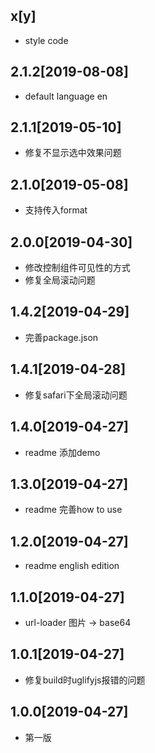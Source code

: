 ## x[y]
- style code

## 2.1.2[2019-08-08]
- default language en

## 2.1.1[2019-05-10]
- 修复不显示选中效果问题

## 2.1.0[2019-05-08]
- 支持传入format

## 2.0.0[2019-04-30]
- 修改控制组件可见性的方式
- 修复全局滚动问题

## 1.4.2[2019-04-29]
- 完善package.json

## 1.4.1[2019-04-28]
- 修复safari下全局滚动问题

## 1.4.0[2019-04-27]
- readme 添加demo

## 1.3.0[2019-04-27]
- readme 完善how to use

## 1.2.0[2019-04-27]
- readme english edition

## 1.1.0[2019-04-27]
- url-loader 图片 -> base64

## 1.0.1[2019-04-27]
- 修复build时uglifyjs报错的问题

## 1.0.0[2019-04-27]
- 第一版
